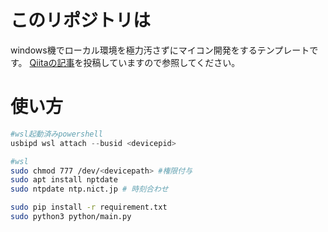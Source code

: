 # このリポジトリは
windows機でローカル環境を極力汚さずにマイコン開発をするテンプレートです。
[Qiitaの記事](https://qiita.com/KMNMKT/items/952a7de4d2541c2570a2)を投稿していますので参照してください。
# 使い方
```powershell
#wsl起動済みpowershell
usbipd wsl attach --busid <devicepid>
```
```bash
#wsl
sudo chmod 777 /dev/<devicepath> #権限付与
sudo apt install nptdate
sudo ntpdate ntp.nict.jp # 時刻合わせ

sudo pip install -r requirement.txt
sudo python3 python/main.py
```